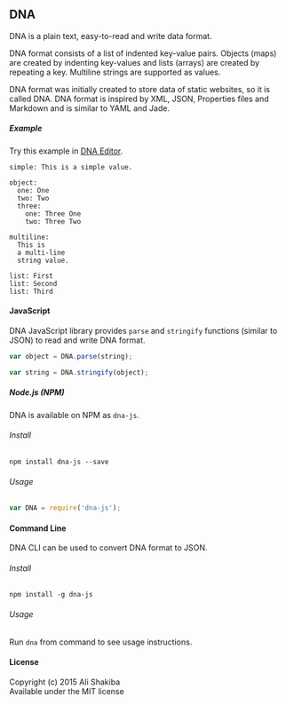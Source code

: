 ## DNA 

DNA is a plain text, easy-to-read and write data format.

DNA format consists of a list of indented key-value pairs.
Objects (maps) are created by indenting key-values and lists (arrays) are created by repeating a key.
Multiline strings are supported as values.

DNA format was initially created to store data of static websites, so it is called DNA.
DNA format is inspired by XML, JSON, Properties files and Markdown and is similar to YAML and Jade.

##### Example

Try this example in [DNA Editor](https://shakiba.github.io/dna/).

```dna
simple: This is a simple value.

object:
  one: One
  two: Two
  three:
    one: Three One
    two: Three Two

multiline:
  This is
  a multi-line
  string value.

list: First
list: Second
list: Third
```

#### JavaScript

DNA JavaScript library provides `parse` and `stringify` functions (similar to JSON) to read and write DNA format.

```js
var object = DNA.parse(string);

var string = DNA.stringify(object);
```

##### Node.js (NPM)
DNA is available on NPM as `dna-js`.

###### Install
```
npm install dna-js --save
```

###### Usage
```js
var DNA = require('dna-js');
```

#### Command Line

DNA CLI can be used to convert DNA format to JSON.

###### Install
```
npm install -g dna-js
```

###### Usage
Run `dna` from command to see usage instructions.

#### License

Copyright (c) 2015 Ali Shakiba  
Available under the MIT license
